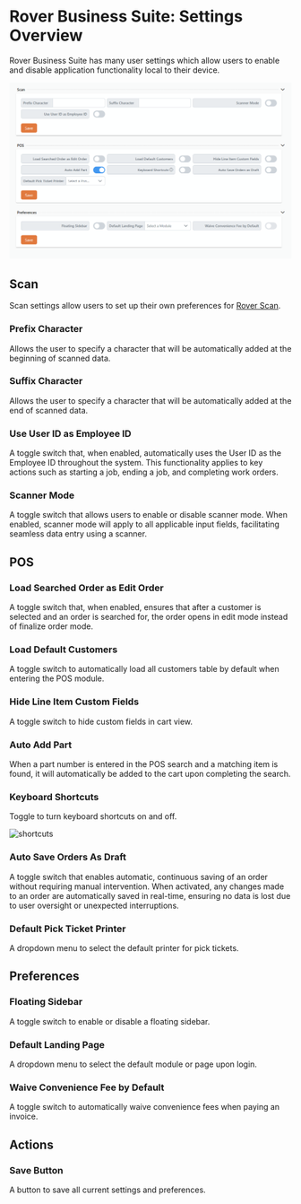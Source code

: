 # Rover Business Suite: Settings Overview

<PageHeader />

Rover Business Suite has many user settings which allow users to enable and disable application functionality local to their device.

![Rover Scan Logo](./rover-web-settings.png)

## Scan

Scan settings allow users to set up their own preferences for [Rover Scan](../scan/README.md).

### Prefix Character

Allows the user to specify a character that will be automatically added at the beginning of scanned data.

### Suffix Character

Allows the user to specify a character that will be automatically added at the end of scanned data.

### Use User ID as Employee ID

A toggle switch that, when enabled, automatically uses the User ID as the Employee ID throughout the system.
This functionality applies to key actions such as starting a job, ending a job, and completing work orders.

### Scanner Mode

A toggle switch that allows users to enable or disable scanner mode.
When enabled, scanner mode will apply to all applicable input fields, facilitating seamless data entry using a scanner.

## POS

### Load Searched Order as Edit Order

A toggle switch that, when enabled, ensures that after a customer is selected and an order is searched for, the order opens in edit mode instead of finalize order mode.

### Load Default Customers

A toggle switch to automatically load all customers table by default when entering the POS module.

### Hide Line Item Custom Fields

A toggle switch to hide custom fields in cart view.

### Auto Add Part

When a part number is entered in the POS search and a matching item is found, it will automatically be added to the cart upon completing the search.

### Keyboard Shortcuts

Toggle to turn keyboard shortcuts on and off.
  
  <img width="197" alt="shortcuts" src="https://github.com/user-attachments/assets/880f9c8b-5c73-4091-887f-8ea2b57f889c" />

### Auto Save Orders As Draft

A toggle switch that enables automatic, continuous saving of an order without requiring manual intervention.
When activated, any changes made to an order are automatically saved in real-time, ensuring no data is lost due to user oversight or unexpected interruptions.

### Default Pick Ticket Printer

A dropdown menu to select the default printer for pick tickets.

## Preferences

### Floating Sidebar

A toggle switch to enable or disable a floating sidebar.

### Default Landing Page

A dropdown menu to select the default module or page upon login.

### Waive Convenience Fee by Default

A toggle switch to automatically waive convenience fees when paying an invoice.

## Actions

### Save Button

A button to save all current settings and preferences.

<PageFooter />

